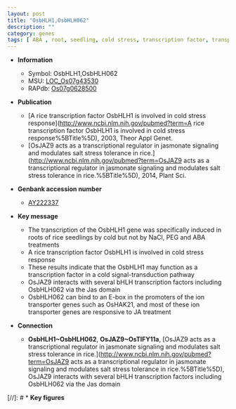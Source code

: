 ```yaml
---
layout: post
title: "OsbHLH1,OsbHLH062"
description: ""
category: genes
tags: [ ABA , root, seedling, cold stress, transcription factor, transporter,  ja , JA]
---
```


* **Information**  
    + Symbol: OsbHLH1,OsbHLH062  
    + MSU: [LOC_Os07g43530](http://rice.uga.edu/cgi-bin/ORF_infopage.cgi?orf=LOC_Os07g43530)  
    + RAPdb: [Os07g0628500](https://rapdb.dna.affrc.go.jp/locus/?name=Os07g0628500)  

* **Publication**  
    + [A rice transcription factor OsbHLH1 is involved in cold stress response](http://www.ncbi.nlm.nih.gov/pubmed?term=A rice transcription factor OsbHLH1 is involved in cold stress response%5BTitle%5D), 2003, Theor Appl Genet.
    + [OsJAZ9 acts as a transcriptional regulator in jasmonate signaling and modulates salt stress tolerance in rice.](http://www.ncbi.nlm.nih.gov/pubmed?term=OsJAZ9 acts as a transcriptional regulator in jasmonate signaling and modulates salt stress tolerance in rice.%5BTitle%5D), 2014, Plant Sci.

* **Genbank accession number**  
    + [AY222337](http://www.ncbi.nlm.nih.gov/nuccore/AY222337)

* **Key message**  
    + The transcription of the OsbHLH1 gene was specifically induced in roots of rice seedlings by cold but not by NaCl, PEG and ABA treatments
    + A rice transcription factor OsbHLH1 is involved in cold stress response
    + These results indicate that the OsbHLH1 may function as a transcription factor in a cold signal-transduction pathway
    + OsJAZ9 interacts with several bHLH transcription factors including OsbHLH062 via the Jas domain
    + OsbHLH062 can bind to an E-box in the promoters of the ion transporter genes such as OsHAK21, and most of these ion transporter genes are responsive to JA treatment

* **Connection**  
    + __OsbHLH1~OsbHLH062__, __OsJAZ9~OsTIFY11a__, [OsJAZ9 acts as a transcriptional regulator in jasmonate signaling and modulates salt stress tolerance in rice.](http://www.ncbi.nlm.nih.gov/pubmed?term=OsJAZ9 acts as a transcriptional regulator in jasmonate signaling and modulates salt stress tolerance in rice.%5BTitle%5D), OsJAZ9 interacts with several bHLH transcription factors including OsbHLH062 via the Jas domain

[//]: # * **Key figures**  


